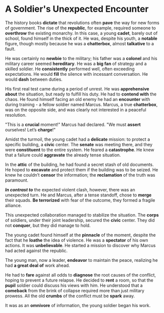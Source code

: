 # A Soldier's Unexpected Encounter

The history books **dictate** that revolutions often **pave** the way for new forms of government. The rise of the **republic**, for example, required someone to **overthrow** the existing monarchy. In this case, a young **cadet**, barely out of school, found himself in the thick of it. He was, despite his youth, a **notable** figure, though mostly because he was a **chatterbox**, almost **talkative** to a fault.

He was certainly no **newbie** to the military; his father was a **colonel** and his military career seemed **hereditary**. He was a **big fan** of strategy and a skilled soldier. He **consistently** performed well, often exceeding expectations. He would **fill** the silence with incessant conversation. He would **dash** between duties.

His first real test came during a period of unrest. He was **apprehensive about** the situation, but ready to fulfill his duty. He had to **contend with** the chaos. He found himself facing an old enemy he had an **encounter** with during training - a fellow soldier named Marcus. Marcus, a true **chatterbox**, was on the opposite side, and was clearly not interested in a peaceful resolution.

"This is a **crucial** moment!" Marcus had declared. "We must **assert** ourselves! Let’s **charge**!"

Amidst the turmoil, the young cadet had a **delicate** mission: to protect a specific building, a **civic** center. The **senate** was meeting there, and they were **constituent** to the entire system. He feared a **catastrophe**. He knew that a failure could **aggravate** the already tense situation.

In the **attic** of the building, he had found a secret stash of old documents. He hoped to **excavate** and protect them if the building was to be seized. He knew he couldn’t **censor** the information; the **reclamation** of the truth was paramount.

***In contrast to*** the expected violent clash, however, there was an unexpected turn. He and Marcus, after a tense standoff, chose to **merge** their squads. **Be terrorized** with fear of the outcome, they formed a fragile alliance.

This unexpected collaboration managed to stabilize the situation. The **corps** of soldiers, under their joint leadership, secured the **civic** center. They did not **conquer**, but they did manage to hold. 

The young cadet found himself at the **pinnacle** of the moment, despite the fact that he **loathe** the idea of violence. He was a **spectator** of his own actions. It was **unbelievable**. He started a mission to discover why Marcus had acted against the republic.

The young man, now a leader, **endeavor** to maintain the peace, realizing he had **a great deal of** work ahead.

He had to **fare** against all odds to **diagnose** the root causes of the conflict, hoping to prevent a future relapse. He decided to **rent** a room, so that the **pupil** soldier could discuss his views with him. He understood that a **comeback** from the brink of collapse required more than just military prowess. All the old **crumbs** of the conflict must be **spark** away.

It was as an **omnivore** of information, the young soldier began his work.
